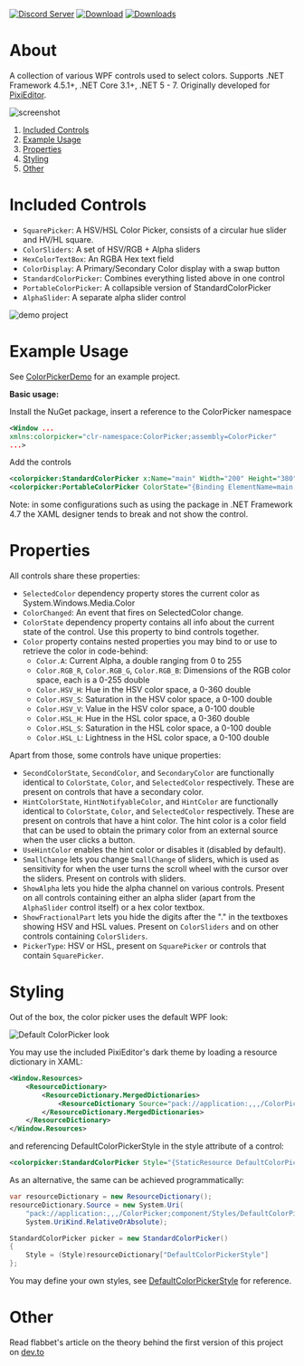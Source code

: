 [![Discord Server](https://badgen.net/badge/discord/join%20chat/7289DA?icon=discord)](https://discord.gg/qSRMYmq)
[![Download](https://img.shields.io/badge/nuget-download-blue)](https://www.nuget.org/packages/PixiEditor.ColorPicker/)
[![Downloads](https://img.shields.io/nuget/dt/PixiEditor.ColorPicker)](https://www.nuget.org/packages/PixiEditor.ColorPicker/)

# About

A collection of various WPF controls used to select colors.
Supports .NET Framework 4.5.1+, .NET Core 3.1+, .NET 5 - 7.
Originally developed for [PixiEditor](https://github.com/PixiEditor/PixiEditor).

![screenshot](https://i.imgur.com/4ysN4Fe.png)

1. [Included Controls](#controls)
1. [Example Usage](#example)
1. [Properties](#properties)
1. [Styling](#styling)
1. [Other](#other)

# Included Controls<a name="controls">

- `SquarePicker`: A HSV/HSL Color Picker, consists of a circular hue slider and HV/HL square.
- `ColorSliders`: A set of HSV/RGB + Alpha sliders
- `HexColorTextBox`: An RGBA Hex text field
- `ColorDisplay`: A Primary/Secondary Color display with a swap button
- `StandardColorPicker`: Combines everything listed above in one control
- `PortableColorPicker`: A collapsible version of StandardColorPicker
- `AlphaSlider`: A separate alpha slider control

![demo project](https://i.imgur.com/wZkkykY.png)

# Example Usage<a name="example">

See [ColorPickerDemo](https://github.com/PixiEditor/ColorPicker/tree/master/ColorPickerDemo) for an example project.

**Basic usage:**

Install the NuGet package, insert a reference to the ColorPicker namespace

```xml
<Window ...
xmlns:colorpicker="clr-namespace:ColorPicker;assembly=ColorPicker"
...>
```

Add the controls

```xml
<colorpicker:StandardColorPicker x:Name="main" Width="200" Height="380"/>
<colorpicker:PortableColorPicker ColorState="{Binding ElementName=main, Path=ColorState, Mode=TwoWay}" Width="40" Height="40"/>
```

Note: in some configurations such as using the package in .NET Framework 4.7 the XAML designer tends to break and not show the control.

# Properties<a name="properties">

All controls share these properties:

- `SelectedColor` dependency property stores the current color as System.Windows.Media.Color
- `ColorChanged`: An event that fires on SelectedColor change.
- `ColorState` dependency property contains all info about the current state of the control. Use this property to bind controls together.
- `Color` property contains nested properties you may bind to or use to retrieve the color in code-behind:
  - `Color.A`: Current Alpha, a double ranging from 0 to 255
  - `Color.RGB_R`, `Color.RGB_G`, `Color.RGB_B`: Dimensions of the RGB color space, each is a 0-255 double
  - `Color.HSV_H`: Hue in the HSV color space, a 0-360 double
  - `Color.HSV_S`: Saturation in the HSV color space, a 0-100 double
  - `Color.HSV_V`: Value in the HSV color space, a 0-100 double
  - `Color.HSL_H`: Hue in the HSL color space, a 0-360 double
  - `Color.HSL_S`: Saturation in the HSL color space, a 0-100 double
  - `Color.HSL_L`: Lightness in the HSL color space, a 0-100 double

Apart from those, some controls have unique properties:

- `SecondColorState`, `SecondColor`, and `SecondaryColor` are functionally identical to `ColorState`, `Color`, and `SelectedColor` respectively.
These are present on controls that have a secondary color.
- `HintColorState`, `HintNotifyableColor`, and `HintColor` are functionally identical to `ColorState`, `Color`, and `SelectedColor` respectively.
These are present on controls that have a hint color. The hint color is a color field that can be used to obtain the primary color from an external source when the user clicks a button.
- `UseHintColor` enables the hint color or disables it (disabled by default).
- `SmallChange` lets you change `SmallChange` of sliders, which is used as sensitivity for when the user
turns the scroll wheel with the cursor over the sliders. Present on controls with sliders.
- `ShowAlpha` lets you hide the alpha channel on various controls. 
Present on all controls containing either an alpha slider (apart from the `AlphaSlider` control itself) or a hex color textbox.
- `ShowFractionalPart` lets you hide the digits after the "." in the textboxes showing HSV and HSL values.
Present on `ColorSliders` and on other controls containing `ColorSliders`.
- `PickerType`: HSV or HSL, present on `SquarePicker` or controls that contain `SquarePicker`.

# Styling<a name="styling">

Out of the box, the color picker uses the default WPF look:

![Default ColorPicker look](https://i.imgur.com/AyweTmS.png)

You may use the included PixiEditor's dark theme by loading a resource dictionary in XAML:

```xml
<Window.Resources>
    <ResourceDictionary>
        <ResourceDictionary.MergedDictionaries>
            <ResourceDictionary Source="pack://application:,,,/ColorPicker;component/Styles/DefaultColorPickerStyle.xaml" />
        </ResourceDictionary.MergedDictionaries>
    </ResourceDictionary>
</Window.Resources>
```

and referencing DefaultColorPickerStyle in the style attribute of a control:

```xml
<colorpicker:StandardColorPicker Style="{StaticResource DefaultColorPickerStyle}" />
```

As an alternative, the same can be achieved programmatically:

```csharp
var resourceDictionary = new ResourceDictionary();
resourceDictionary.Source = new System.Uri(
    "pack://application:,,,/ColorPicker;component/Styles/DefaultColorPickerStyle.xaml",
    System.UriKind.RelativeOrAbsolute);

StandardColorPicker picker = new StandardColorPicker()
{
    Style = (Style)resourceDictionary["DefaultColorPickerStyle"]
};
```

You may define your own styles, see
[DefaultColorPickerStyle](https://github.com/PixiEditor/ColorPicker/blob/master/src/ColorPicker/Styles/DefaultColorPickerStyle.xaml)
for reference.

# Other<a name="other">

Read flabbet's article on the theory behind the first version of this project on [dev.to](https://dev.to/flabbet/how-does-color-pickers-work-1275)
